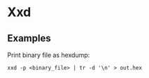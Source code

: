 # Xxd

## Examples

Print binary file as hexdump:

```
xxd -p <binary_file> | tr -d '\n' > out.hex
```
